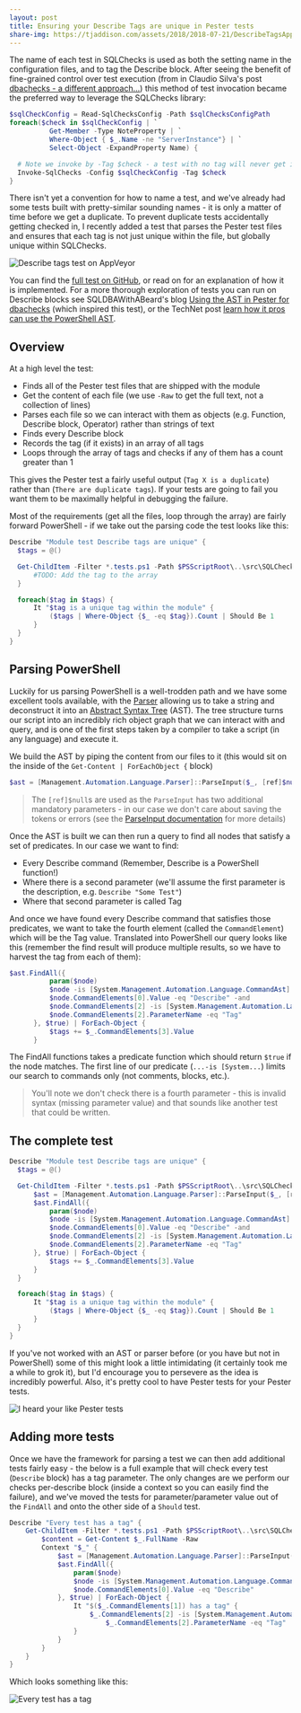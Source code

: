 ```yaml
---
layout: post
title: Ensuring your Describe Tags are unique in Pester tests
share-img: https://tjaddison.com/assets/2018/2018-07-21/DescribeTagsAppVeyor.png
---
```


The name of each test in SQLChecks is used as both the setting name in the configuration files, and to tag the Describe block.  After seeing the benefit of fine-grained control over test execution (from in Claudio Silva's post [dbachecks - a different approach...]) this method of test invocation became the preferred way to leverage the SQLChecks library:

```powershell
$sqlCheckConfig = Read-SqlChecksConfig -Path $sqlChecksConfigPath
foreach($check in $sqlCheckConfig | `
          Get-Member -Type NoteProperty | `
          Where-Object { $_.Name -ne "ServerInstance"} | `
          Select-Object -ExpandProperty Name) {

  # Note we invoke by -Tag $check - a test with no tag will never get invoked
  Invoke-SqlChecks -Config $sqlCheckConfig -Tag $check
}
```

There isn't yet a convention for how to name a test, and we've already had some tests built with pretty-similar sounding names - it is only a matter of time before we get a duplicate.  To prevent duplicate tests accidentally getting checked in, I recently added a test that parses the Pester test files and ensures that each tag is not just unique within the file, but globally unique within SQLChecks.

![Describe tags test on AppVeyor](/assets/2018/2018-07-21/DescribeTagsAppVeyor.png)

You can find the [full test on GitHub][tag uniqueness test on GitHub], or read on for an explanation of how it is implemented.  For a more thorough exploration of tests you can run on Describe blocks see SQLDBAWithABeard's blog [Using the AST in Pester for dbachecks]
 (which inspired this test), or the TechNet post [learn how it pros can use the PowerShell AST].

<!--more-->

## Overview

At a high level the test:

- Finds all of the Pester test files that are shipped with the module
- Get the content of each file (we use `-Raw` to get the full text, not a collection of lines)
- Parses each file so we can interact with them as objects (e.g. Function, Describe block, Operator) rather than strings of text
- Finds every Describe block
- Records the tag (if it exists) in an array of all tags
- Loops through the array of tags and checks if any of them has a count greater than 1

This gives the Pester test a fairly useful output (`Tag X is a duplicate`) rather than (`There are duplicate tags`).  If your tests are going to fail you want them to be maximally helpful in debugging the failure.

Most of the requirements (get all the files, loop through the array) are fairly forward PowerShell - if we take out the parsing code the test looks like this:

```powershell
Describe "Module test Describe tags are unique" {
  $tags = @()

  Get-ChildItem -Filter *.tests.ps1 -Path $PSScriptRoot\..\src\SQLChecks\Tests | Get-Content -Raw | ForEach-Object {
      #TODO: Add the tag to the array
  }

  foreach($tag in $tags) {
      It "$tag is a unique tag within the module" {
          ($tags | Where-Object {$_ -eq $tag}).Count | Should Be 1
      }
  }
}
```

## Parsing PowerShell

Luckily for us parsing PowerShell is a well-trodden path and we have some excellent tools available, with the [Parser][Parser class on MSFT docs] allowing us to take a string and deconstruct it into an [Abstract Syntax Tree] (AST).  The tree structure turns our script into an incredibly rich object graph that we can interact with and query, and is one of the first steps taken by a compiler to take a script (in any language) and execute it.

We build the AST by piping the content from our files to it (this would sit on the inside of the `Get-Content | ForEachObject {` block)

```powershell
$ast = [Management.Automation.Language.Parser]::ParseInput($_, [ref]$null, [ref]$null)
```

>The `[ref]$null`s are used as the `ParseInput` has two additional mandatory parameters - in our case we don't care about saving the tokens or errors (see the [ParseInput documentation] for more details)

Once the AST is built we can then run a query to find all nodes that satisfy a set of predicates.  In our case we want to find:

- Every Describe command (Remember, Describe is a PowerShell function!)
- Where there is a second parameter (we'll assume the first parameter is the description, e.g. `Describe "Some Test"`)
- Where that second parameter is called Tag

And once we have found every Describe command that satisfies those predicates, we want to take the fourth element (called the `CommandElement`) which will be the Tag value.  Translated into PowerShell our query looks like this (remember the find result will produce multiple results, so we have to harvest the tag from each of them):

```powershell
$ast.FindAll({
          param($node)
          $node -is [System.Management.Automation.Language.CommandAst] -and
          $node.CommandElements[0].Value -eq "Describe" -and
          $node.CommandElements[2] -is [System.Management.Automation.Language.CommandParameterAst] -and
          $node.CommandElements[2].ParameterName -eq "Tag"
      }, $true) | ForEach-Object {
          $tags += $_.CommandElements[3].Value
      }
```

The FindAll functions takes a predicate function which should return `$true` if the node matches.  The first line of our predicate (`...-is [System...`) limits our search to commands only (not comments, blocks, etc.).

> You'll note we don't check there is a fourth parameter - this is invalid syntax (missing parameter value) and that sounds like another test that could be written.

## The complete test

```powershell
Describe "Module test Describe tags are unique" {
  $tags = @()

  Get-ChildItem -Filter *.tests.ps1 -Path $PSScriptRoot\..\src\SQLChecks\Tests | Get-Content -Raw | ForEach-Object {
      $ast = [Management.Automation.Language.Parser]::ParseInput($_, [ref]$null, [ref]$null)
      $ast.FindAll({
          param($node)
          $node -is [System.Management.Automation.Language.CommandAst] -and
          $node.CommandElements[0].Value -eq "Describe" -and
          $node.CommandElements[2] -is [System.Management.Automation.Language.CommandParameterAst] -and
          $node.CommandElements[2].ParameterName -eq "Tag"
      }, $true) | ForEach-Object {
          $tags += $_.CommandElements[3].Value
      }
  }

  foreach($tag in $tags) {
      It "$tag is a unique tag within the module" {
          ($tags | Where-Object {$_ -eq $tag}).Count | Should Be 1
      }
  }
}
```

If you've not worked with an AST or parser before (or you have but not in PowerShell) some of this might look a little intimidating (it certainly took me a while to grok it), but I'd encourage you to persevere as the idea is incredibly powerful.  Also, it's pretty cool to have Pester tests for your Pester tests.

![I heard your like Pester tests](/assets/2018/2018-07-21/YoDawg.jpg)

## Adding more tests

Once we have the framework for parsing a test we can then add additional tests fairly easy - the below is a full example that will check every test (`Describe` block) has a tag parameter.  The only changes are we perform our checks per-describe block (inside a context so you can easily find the failure), and we've moved the tests for parameter/parameter value out of the `FindAll` and onto the other side of a `Should` test.

```powershell
Describe "Every test has a tag" {
    Get-ChildItem -Filter *.tests.ps1 -Path $PSScriptRoot\..\src\SQLChecks\Tests | ForEach-Object {
        $content = Get-Content $_.FullName -Raw
        Context "$_" {
            $ast = [Management.Automation.Language.Parser]::ParseInput($content, [ref]$null, [ref]$null)
            $ast.FindAll({
                param($node)
                $node -is [System.Management.Automation.Language.CommandAst] -and
                $node.CommandElements[0].Value -eq "Describe"
            }, $true) | ForEach-Object {
                It "$($_.CommandElements[1]) has a tag" {
                    $_.CommandElements[2] -is [System.Management.Automation.Language.CommandParameterAst] -and
                        $_.CommandElements[2].ParameterName -eq "Tag" | Should Be $true
                }
            }
        }
    }
}
```

Which looks something like this:

![Every test has a tag](/assets/2018/2018-07-21/EveryTestHasATag.png)

[dbachecks - a different approach...]: https://claudioessilva.eu/2018/02/22/dbachecks-a-different-approach-for-an-in-progress-and-incremental-validation/
[tag uniqueness test on GitHub]: https://github.com/taddison/SQLChecks/blob/master/tests/SQLChecks.Module.tests.ps1
[Using the AST in Pester for dbachecks]: https://sqldbawithabeard.com/2018/01/15/using-the-ast-in-pester-for-dbachecks/
[learn how it pros can use the PowerShell AST]: https://blogs.technet.microsoft.com/heyscriptingguy/2012/09/26/learn-how-it-pros-can-use-the-powershell-ast/
[Parser class on MSFT docs]: https://docs.microsoft.com/en-us/dotnet/api/system.management.automation.language.parser?view=powershellsdk-1.1.0
[Abstract Syntax Tree]: https://en.wikipedia.org/wiki/Abstract_syntax_tree
[ParseInput documentation]: https://docs.microsoft.com/en-us/dotnet/api/system.management.automation.language.parser.parseinput?view=powershellsdk-1.1.0